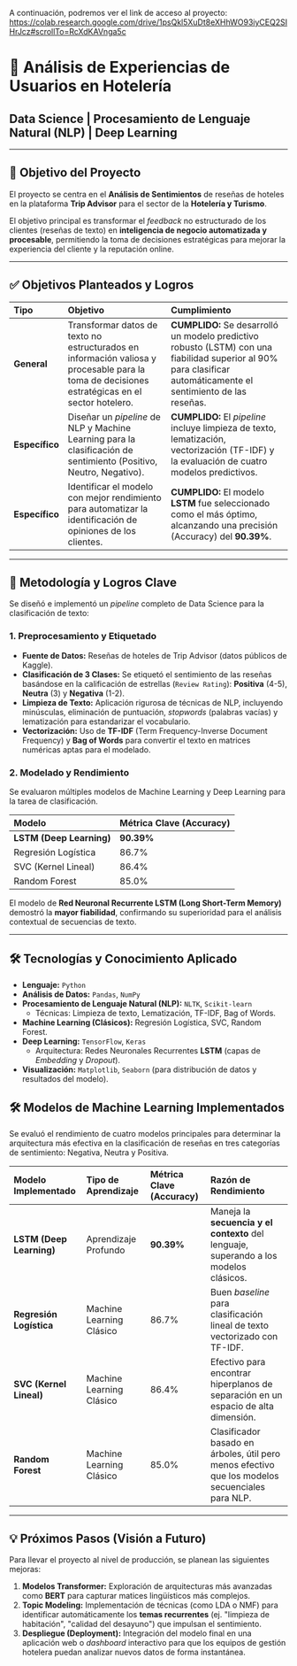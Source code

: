 A continuación, podremos ver el link de acceso al proyecto: https://colab.research.google.com/drive/1psQkl5XuDt8eXHhWO93iyCEQ2SIHrJcz#scrollTo=RcXdKAVnga5c

# 🏨 Análisis de Experiencias de Usuarios en Hotelería
## Data Science | Procesamiento de Lenguaje Natural (NLP) | Deep Learning

---

## 🎯 Objetivo del Proyecto

El proyecto se centra en el **Análisis de Sentimientos** de reseñas de hoteles en la plataforma **Trip Advisor** para el sector de la **Hotelería y Turismo**.

El objetivo principal es transformar el *feedback* no estructurado de los clientes (reseñas de texto) en **inteligencia de negocio automatizada y procesable**, permitiendo la toma de decisiones estratégicas para mejorar la experiencia del cliente y la reputación online.

---

## ✅ Objetivos Planteados y Logros

| Tipo | Objetivo | Cumplimiento |
| :--- | :--- | :--- |
| **General** | Transformar datos de texto no estructurados en información valiosa y procesable para la toma de decisiones estratégicas en el sector hotelero. | **CUMPLIDO:** Se desarrolló un modelo predictivo robusto (LSTM) con una fiabilidad superior al 90% para clasificar automáticamente el sentimiento de las reseñas. |
| **Específico**| Diseñar un *pipeline* de NLP y Machine Learning para la clasificación de sentimiento (Positivo, Neutro, Negativo). | **CUMPLIDO:** El *pipeline* incluye limpieza de texto, lematización, vectorización (TF-IDF) y la evaluación de cuatro modelos predictivos. |
| **Específico**| Identificar el modelo con mejor rendimiento para automatizar la identificación de opiniones de los clientes. | **CUMPLIDO:** El modelo **LSTM** fue seleccionado como el más óptimo, alcanzando una precisión (Accuracy) del **90.39%**. |

---

## 🚀 Metodología y Logros Clave

Se diseñó e implementó un *pipeline* completo de Data Science para la clasificación de texto:

### 1. Preprocesamiento y Etiquetado
* **Fuente de Datos:** Reseñas de hoteles de Trip Advisor (datos públicos de Kaggle).
* **Clasificación de 3 Clases:** Se etiquetó el sentimiento de las reseñas basándose en la calificación de estrellas (`Review Rating`): **Positiva** (4-5), **Neutra** (3) y **Negativa** (1-2).
* **Limpieza de Texto:** Aplicación rigurosa de técnicas de NLP, incluyendo minúsculas, eliminación de puntuación, *stopwords* (palabras vacías) y lematización para estandarizar el vocabulario.
* **Vectorización:** Uso de **TF-IDF** (Term Frequency-Inverse Document Frequency) y **Bag of Words** para convertir el texto en matrices numéricas aptas para el modelado.

### 2. Modelado y Rendimiento
Se evaluaron múltiples modelos de Machine Learning y Deep Learning para la tarea de clasificación.

| Modelo | Métrica Clave (Accuracy) |
| :--- | :--- |
| **LSTM (Deep Learning)** | **90.39%** |
| Regresión Logística | 86.7% |
| SVC (Kernel Lineal) | 86.4% |
| Random Forest | 85.0% |

El modelo de **Red Neuronal Recurrente LSTM (Long Short-Term Memory)** demostró la **mayor fiabilidad**, confirmando su superioridad para el análisis contextual de secuencias de texto.

---

## 🛠️ Tecnologías y Conocimiento Aplicado

* **Lenguaje:** `Python`
* **Análisis de Datos:** `Pandas`, `NumPy`
* **Procesamiento de Lenguaje Natural (NLP):** `NLTK`, `Scikit-learn`
    * Técnicas: Limpieza de texto, Lematización, TF-IDF, Bag of Words.
* **Machine Learning (Clásicos):** Regresión Logística, SVC, Random Forest.
* **Deep Learning:** `TensorFlow`, `Keras`
    * Arquitectura: Redes Neuronales Recurrentes **LSTM** (capas de *Embedding* y *Dropout*).
* **Visualización:** `Matplotlib`, `Seaborn` (para distribución de datos y resultados del modelo).


## 🛠️ Modelos de Machine Learning Implementados

Se evaluó el rendimiento de cuatro modelos principales para determinar la arquitectura más efectiva en la clasificación de reseñas en tres categorías de sentimiento: Negativa, Neutra y Positiva.

| Modelo Implementado | Tipo de Aprendizaje | Métrica Clave (Accuracy) | Razón de Rendimiento |
| :--- | :--- | :--- | :--- |
| **LSTM (Deep Learning)** | Aprendizaje Profundo | **90.39%** | Maneja la **secuencia y el contexto** del lenguaje, superando a los modelos clásicos. |
| **Regresión Logística** | Machine Learning Clásico | 86.7% | Buen *baseline* para clasificación lineal de texto vectorizado con TF-IDF. |
| **SVC (Kernel Lineal)** | Machine Learning Clásico | 86.4% | Efectivo para encontrar hiperplanos de separación en un espacio de alta dimensión. |
| **Random Forest** | Machine Learning Clásico | 85.0% | Clasificador basado en árboles, útil pero menos efectivo que los modelos secuenciales para NLP. |

---

## 💡 Próximos Pasos (Visión a Futuro)

Para llevar el proyecto al nivel de producción, se planean las siguientes mejoras:

1.  **Modelos Transformer:** Exploración de arquitecturas más avanzadas como **BERT** para capturar matices lingüísticos más complejos.
2.  **Topic Modeling:** Implementación de técnicas (como LDA o NMF) para identificar automáticamente los **temas recurrentes** (ej. "limpieza de habitación", "calidad del desayuno") que impulsan el sentimiento.
3.  **Despliegue (Deployment):** Integración del modelo final en una aplicación web o *dashboard* interactivo para que los equipos de gestión hotelera puedan analizar nuevos datos de forma instantánea.

